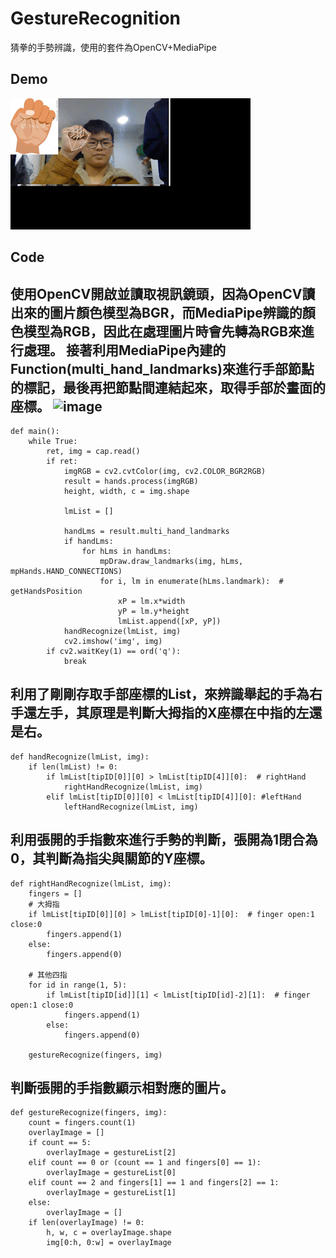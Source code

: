 ﻿# GestureRecognition
猜拳的手勢辨識，使用的套件為OpenCV+MediaPipe
## Demo
![image](https://raw.githubusercontent.com/johnny990628/GestureRecognition/master/img_2022-01-18_23-16-16_AdobeCreativeCloudExpress.gif)

## Code

使用OpenCV開啟並讀取視訊鏡頭，因為OpenCV讀出來的圖片顏色模型為BGR，而MediaPipe辨識的顏色模型為RGB，因此在處理圖片時會先轉為RGB來進行處理。
接著利用MediaPipe內建的Function(multi_hand_landmarks)來進行手部節點的標記，最後再把節點間連結起來，取得手部於畫面的座標。
![image](https://google.github.io/mediapipe/images/mobile/hand_landmarks.png)
---

```
def main():
    while True:
        ret, img = cap.read()
        if ret:
            imgRGB = cv2.cvtColor(img, cv2.COLOR_BGR2RGB)
            result = hands.process(imgRGB)
            height, width, c = img.shape

            lmList = []

            handLms = result.multi_hand_landmarks
            if handLms:
                for hLms in handLms:
                    mpDraw.draw_landmarks(img, hLms, mpHands.HAND_CONNECTIONS)
                    for i, lm in enumerate(hLms.landmark):  # getHandsPosition
                        xP = lm.x*width
                        yP = lm.y*height
                        lmList.append([xP, yP])
            handRecognize(lmList, img)
            cv2.imshow('img', img)
        if cv2.waitKey(1) == ord('q'):
            break
```

利用了剛剛存取手部座標的List，來辨識舉起的手為右手還左手，其原理是判斷大拇指的X座標在中指的左還是右。
---

```
def handRecognize(lmList, img):
    if len(lmList) != 0:
        if lmList[tipID[0]][0] > lmList[tipID[4]][0]:  # rightHand
            rightHandRecognize(lmList, img)
        elif lmList[tipID[0]][0] < lmList[tipID[4]][0]: #leftHand
            leftHandRecognize(lmList, img)
```

利用張開的手指數來進行手勢的判斷，張開為1閉合為0，其判斷為指尖與關節的Y座標。
---

```
def rightHandRecognize(lmList, img):
    fingers = []
    # 大拇指
    if lmList[tipID[0]][0] > lmList[tipID[0]-1][0]:  # finger open:1 close:0
        fingers.append(1)
    else:
        fingers.append(0)

    # 其他四指
    for id in range(1, 5):
        if lmList[tipID[id]][1] < lmList[tipID[id]-2][1]:  # finger open:1 close:0
            fingers.append(1)
        else:
            fingers.append(0)

    gestureRecognize(fingers, img)

```

判斷張開的手指數顯示相對應的圖片。
---

```
def gestureRecognize(fingers, img):
    count = fingers.count(1)
    overlayImage = []
    if count == 5:
        overlayImage = gestureList[2]
    elif count == 0 or (count == 1 and fingers[0] == 1):
        overlayImage = gestureList[0]
    elif count == 2 and fingers[1] == 1 and fingers[2] == 1:
        overlayImage = gestureList[1]
    else:
        overlayImage = []
    if len(overlayImage) != 0:
        h, w, c = overlayImage.shape
        img[0:h, 0:w] = overlayImage
```



